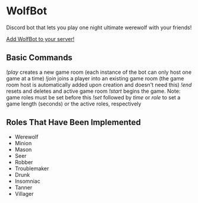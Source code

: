 # WolfBot
 Discord bot that lets you play one night ultimate werewolf with your friends!
 
 [Add WolfBot to your server!](https://discord.com/oauth2/authorize?client_id=762002242277474324&scope=bot)
 
 ## Basic Commands
 
 *!play* creates a new game room (each instance of the bot can only host one game at a time)
 *!join* joins a player into an existing game room (the game room host is automatically added upon creation and doesn't need this)
 *!end* resets and deletes and active game room
 *!start* begins the game. Note: game roles must be set before this
 *!set* followed by *time* or *role* to set a game length (seconds) or the active roles, respectively
 
 ## Roles That Have Been Implemented
 * Werewolf
 * Minion
 * Mason
 * Seer
 * Robber
 * Troublemaker
 * Drunk
 * Insomniac
 * Tanner
 * Villager
 
